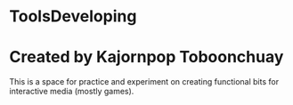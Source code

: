 # ToolsDeveloping
# Created by Kajornpop Toboonchuay
This is a space for practice and experiment on creating functional bits for interactive media (mostly games).
